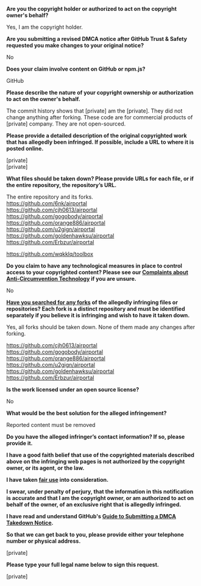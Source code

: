 **Are you the copyright holder or authorized to act on the copyright owner's behalf?**

Yes, I am the copyright holder.

**Are you submitting a revised DMCA notice after GitHub Trust & Safety requested you make changes to your original notice?**

No

**Does your claim involve content on GitHub or npm.js?**

GitHub

**Please describe the nature of your copyright ownership or authorization to act on the owner's behalf.**

The commit history shows that [private] am the [private]. They did not change anything after forking. These code are for commercial products of [private] company. They are not open-sourced.

**Please provide a detailed description of the original copyrighted work that has allegedly been infringed. If possible, include a URL to where it is posted online.**

[private]  
[private]

**What files should be taken down? Please provide URLs for each file, or if the entire repository, the repository’s URL.**

The entire repository and its forks.  
https://github.com/6nk/airportal  
https://github.com/cjh0613/airportal  
https://github.com/gogobody/airportal  
https://github.com/orange886/airportal  
https://github.com/u2gign/airportal  
https://github.com/goldenhawksu/airportal  
https://github.com/Erbzur/airportal  

https://github.com/wqkklq/toolbox

**Do you claim to have any technological measures in place to control access to your copyrighted content? Please see our <a href="https://docs.github.com/articles/guide-to-submitting-a-dmca-takedown-notice#complaints-about-anti-circumvention-technology">Complaints about Anti-Circumvention Technology</a> if you are unsure.**

No

**<a href="https://docs.github.com/articles/dmca-takedown-policy#b-what-about-forks-or-whats-a-fork">Have you searched for any forks</a> of the allegedly infringing files or repositories? Each fork is a distinct repository and must be identified separately if you believe it is infringing and wish to have it taken down.**

Yes, all forks should be taken down. None of them made any changes after forking.

https://github.com/cjh0613/airportal  
https://github.com/gogobody/airportal  
https://github.com/orange886/airportal  
https://github.com/u2gign/airportal  
https://github.com/goldenhawksu/airportal  
https://github.com/Erbzur/airportal

**Is the work licensed under an open source license?**

No

**What would be the best solution for the alleged infringement?**

Reported content must be removed

**Do you have the alleged infringer’s contact information? If so, please provide it.**

**I have a good faith belief that use of the copyrighted materials described above on the infringing web pages is not authorized by the copyright owner, or its agent, or the law.**

**I have taken <a href="https://www.lumendatabase.org/topics/22">fair use</a> into consideration.**

**I swear, under penalty of perjury, that the information in this notification is accurate and that I am the copyright owner, or am authorized to act on behalf of the owner, of an exclusive right that is allegedly infringed.**

**I have read and understand GitHub's <a href="https://docs.github.com/articles/guide-to-submitting-a-dmca-takedown-notice/">Guide to Submitting a DMCA Takedown Notice</a>.**

**So that we can get back to you, please provide either your telephone number or physical address.**

[private]

**Please type your full legal name below to sign this request.**

[private]
